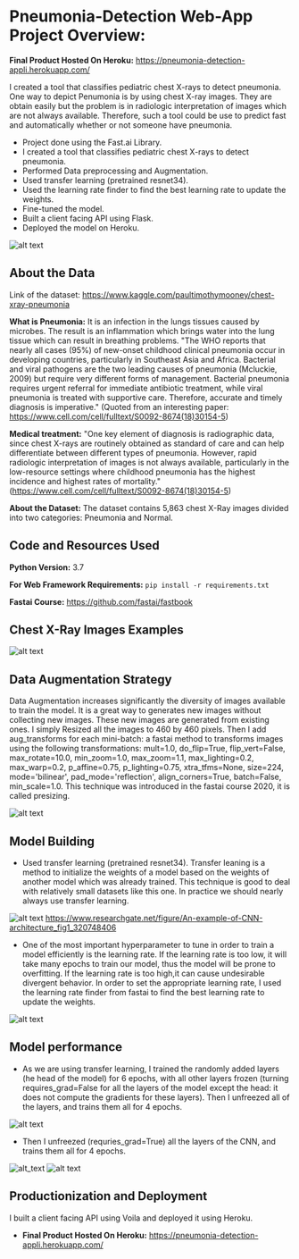 # Pneumonia-Detection Web-App Project Overview:

**Final Product Hosted On Heroku:** https://pneumonia-detection-appli.herokuapp.com/

I created a tool that classifies pediatric chest X-rays to detect pneumonia. One way to depict Penumonia is by using chest X-ray images. They are obtain easily but the problem is in radiologic interpretation of images which are not always available. Therefore, such a tool could be use to predict fast and automatically whether or not someone have pneumonia. 

*   Project done using the Fast.ai Library.
*   I created a tool that classifies pediatric chest X-rays to detect pneumonia.
*   Performed Data preprocessing and Augmentation.
*   Used transfer learning (pretrained resnet34). 
*   Used the learning rate finder to find the best learning rate to update the weights. 
*   Fine-tuned the model.
*   Built a client facing API using Flask.
*   Deployed the model on Heroku.


![alt text](https://github.com/gaetanlop/Pneumonia-Detection/blob/master/results%20unfreeze%20pneu.PNG)

## About the Data
Link of the dataset: https://www.kaggle.com/paultimothymooney/chest-xray-pneumonia

**What is Pneumonia:** It is an infection in the lungs tissues caused by microbes. The result is an inflammation which brings water into the lung tissue which can result in breathing problems. "The WHO reports that nearly all cases (95%) of new-onset childhood clinical pneumonia occur in developing countries, particularly in Southeast Asia and Africa. Bacterial and viral pathogens are the two leading causes of pneumonia (Mcluckie, 2009) but require very different forms of management. Bacterial pneumonia requires urgent referral for immediate antibiotic treatment, while viral pneumonia is treated with supportive care. Therefore, accurate and timely diagnosis is imperative." (Quoted from an interesting paper: https://www.cell.com/cell/fulltext/S0092-8674(18)30154-5)

**Medical treatment:** "One key element of diagnosis is radiographic data, since chest X-rays are routinely obtained as standard of care and can help differentiate between different types of pneumonia. However, rapid radiologic interpretation of images is not always available, particularly in the low-resource settings where childhood pneumonia has the highest incidence and highest rates of mortality."(https://www.cell.com/cell/fulltext/S0092-8674(18)30154-5)

**About the Dataset:** The dataset contains 5,863 chest X-Ray images divided into two categories: Pneumonia and Normal.

## Code and Resources Used

**Python Version:** 3.7

**For Web Framework Requirements:** ```pip install -r requirements.txt```

**Fastai Course:** https://github.com/fastai/fastbook


## Chest X-Ray Images Examples

![alt text](https://github.com/gaetanlop/Pneumonia-Detection/blob/master/pneumonia%20data.PNG)


## Data Augmentation Strategy
Data Augmentation increases significantly the diversity of images available to train the model. It is a great way to generates new images without collecting new images. These new images are generated from existing ones.
I simply Resized all the images to 460 by 460 pixels. Then I add aug_transforms for each mini-batch: a fastai method to transforms images using the following transformations: mult=1.0, do_flip=True, flip_vert=False, max_rotate=10.0, min_zoom=1.0, max_zoom=1.1, max_lighting=0.2, max_warp=0.2, p_affine=0.75, p_lighting=0.75, xtra_tfms=None, size=224, mode='bilinear', pad_mode='reflection', align_corners=True, batch=False, min_scale=1.0. This technique was introduced in the fastai course 2020, it is called presizing.

![alt text](https://github.com/gaetanlop/Pneumonia-Detection/blob/master/data%20aug%20pneumonia.PNG)

## Model Building
* Used transfer learning (pretrained resnet34). Transfer leaning is a method to initialize the weights of a model based on the weights of another model which was already trained. This technique is good to deal with relatively small datasets like this one. In practice we should nearly always use transfer learning.

![alt text](https://github.com/gaetanlop/Pneumonia-Detection/blob/master/An-example-of-CNN-architecture.png)
https://www.researchgate.net/figure/An-example-of-CNN-architecture_fig1_320748406

* One of the most important hyperparameter to tune in order to train a model efficiently is the learning rate. If the learning rate is too low, it will take many epochs to train our model, thus the model will be prone to overfitting. If the learning rate is too high,it can cause undesirable divergent behavior. In order to set the appropriate learning rate, I used the learning rate finder from fastai to find the best learning rate to update the weights. 

![alt text](https://github.com/gaetanlop/Pneumonia-Detection/blob/master/lr%20finder%20pneu.PNG)

## Model performance
* As we are using transfer learning, I trained the randomly added layers (he head of the model) for 6 epochs, with all other layers frozen (turning requires_grad=False for all the layers of the model except the head: it does not compute the gradients for these layers). Then I unfreezed all of the layers, and trains them all for 4 epochs.

![alt text](https://github.com/gaetanlop/Pneumonia-Detection/blob/master/results%20pneu.PNG)

* Then I unfreezed (requries_grad=True) all the layers of the CNN, and trains them all for 4 epochs.

![alt_text](https://github.com/gaetanlop/Pneumonia-Detection/blob/master/results%20unfreeze%20pneu.PNG)
![alt text](https://github.com/gaetanlop/Pneumonia-Detection/blob/master/conf%20matrix%20pneu.PNG)

## Productionization and Deployment
I built a client facing API using Voila and deployed it using Heroku.
* **Final Product Hosted On Heroku:** https://pneumonia-detection-appli.herokuapp.com/
